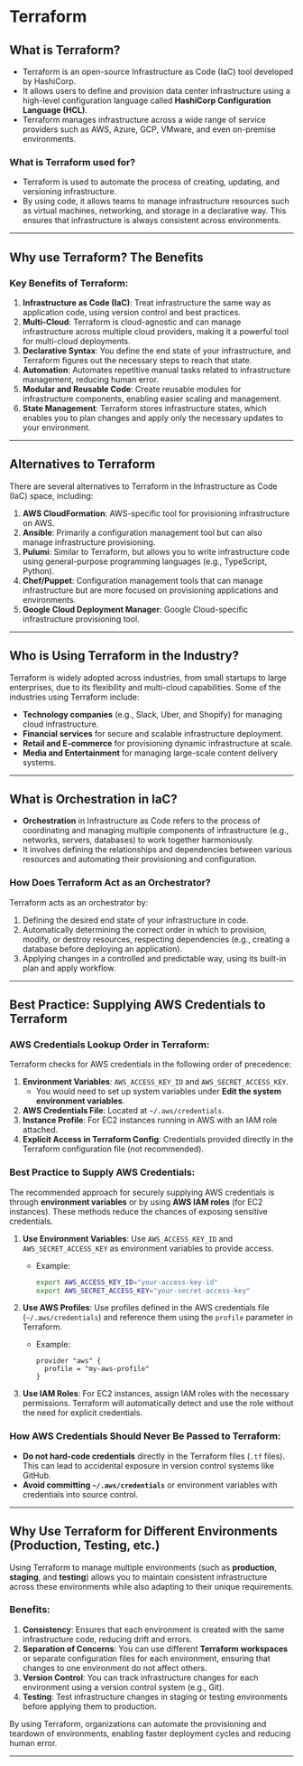# Terraform 

## What is Terraform?
* Terraform is an open-source Infrastructure as Code (IaC) tool developed by HashiCorp. 
* It allows users to define and provision data center infrastructure using a high-level configuration language called **HashiCorp Configuration Language (HCL)**. 
* Terraform manages infrastructure across a wide range of service providers such as AWS, Azure, GCP, VMware, and even on-premise environments.

### What is Terraform used for?
* Terraform is used to automate the process of creating, updating, and versioning infrastructure. 
* By using code, it allows teams to manage infrastructure resources such as virtual machines, networking, and storage in a declarative way. This ensures that infrastructure is always consistent across environments.

---

## Why use Terraform? The Benefits

### Key Benefits of Terraform:
1. **Infrastructure as Code (IaC)**: Treat infrastructure the same way as application code, using version control and best practices.
2. **Multi-Cloud**: Terraform is cloud-agnostic and can manage infrastructure across multiple cloud providers, making it a powerful tool for multi-cloud deployments.
3. **Declarative Syntax**: You define the end state of your infrastructure, and Terraform figures out the necessary steps to reach that state.
4. **Automation**: Automates repetitive manual tasks related to infrastructure management, reducing human error.
5. **Modular and Reusable Code**: Create reusable modules for infrastructure components, enabling easier scaling and management.
6. **State Management**: Terraform stores infrastructure states, which enables you to plan changes and apply only the necessary updates to your environment.

---

## Alternatives to Terraform
There are several alternatives to Terraform in the Infrastructure as Code (IaC) space, including:

1. **AWS CloudFormation**: AWS-specific tool for provisioning infrastructure on AWS.
2. **Ansible**: Primarily a configuration management tool but can also manage infrastructure provisioning.
3. **Pulumi**: Similar to Terraform, but allows you to write infrastructure code using general-purpose programming languages (e.g., TypeScript, Python).
4. **Chef/Puppet**: Configuration management tools that can manage infrastructure but are more focused on provisioning applications and environments.
5. **Google Cloud Deployment Manager**: Google Cloud-specific infrastructure provisioning tool.

---

## Who is Using Terraform in the Industry?
Terraform is widely adopted across industries, from small startups to large enterprises, due to its flexibility and multi-cloud capabilities. Some of the industries using Terraform include:

- **Technology companies** (e.g., Slack, Uber, and Shopify) for managing cloud infrastructure.
- **Financial services** for secure and scalable infrastructure deployment.
- **Retail and E-commerce** for provisioning dynamic infrastructure at scale.
- **Media and Entertainment** for managing large-scale content delivery systems.

---

## What is Orchestration in IaC?
* **Orchestration** in Infrastructure as Code refers to the process of coordinating and managing multiple components of infrastructure (e.g., networks, servers, databases) to work together harmoniously. 
* It involves defining the relationships and dependencies between various resources and automating their provisioning and configuration.

### How Does Terraform Act as an Orchestrator?
Terraform acts as an orchestrator by:
1. Defining the desired end state of your infrastructure in code.
2. Automatically determining the correct order in which to provision, modify, or destroy resources, respecting dependencies (e.g., creating a database before deploying an application).
3. Applying changes in a controlled and predictable way, using its built-in plan and apply workflow.

---

## Best Practice: Supplying AWS Credentials to Terraform

### AWS Credentials Lookup Order in Terraform:
Terraform checks for AWS credentials in the following order of precedence:
1. **Environment Variables**: `AWS_ACCESS_KEY_ID` and `AWS_SECRET_ACCESS_KEY`.
    * You would need to set up system variables under **Edit the system environment variables**.
2. **AWS Credentials File**: Located at `~/.aws/credentials`.
3. **Instance Profile**: For EC2 instances running in AWS with an IAM role attached.
4. **Explicit Access in Terraform Config**: Credentials provided directly in the Terraform configuration file (not recommended).

### Best Practice to Supply AWS Credentials:
The recommended approach for securely supplying AWS credentials is through **environment variables** or by using **AWS IAM roles** (for EC2 instances). These methods reduce the chances of exposing sensitive credentials.

1. **Use Environment Variables**: Use `AWS_ACCESS_KEY_ID` and `AWS_SECRET_ACCESS_KEY` as environment variables to provide access.
   - Example:
     ```bash
     export AWS_ACCESS_KEY_ID="your-access-key-id"
     export AWS_SECRET_ACCESS_KEY="your-secret-access-key"
     ```

2. **Use AWS Profiles**: Use profiles defined in the AWS credentials file (`~/.aws/credentials`) and reference them using the `profile` parameter in Terraform.
   - Example:
     ```hcl
     provider "aws" {
       profile = "my-aws-profile"
     }
     ```

3. **Use IAM Roles**: For EC2 instances, assign IAM roles with the necessary permissions. Terraform will automatically detect and use the role without the need for explicit credentials.

### How AWS Credentials Should **Never** Be Passed to Terraform:
- **Do not hard-code credentials** directly in the Terraform files (`.tf` files). This can lead to accidental exposure in version control systems like GitHub.
- **Avoid committing `~/.aws/credentials`** or environment variables with credentials into source control.

---

## Why Use Terraform for Different Environments (Production, Testing, etc.)
Using Terraform to manage multiple environments (such as **production**, **staging**, and **testing**) allows you to maintain consistent infrastructure across these environments while also adapting to their unique requirements.

### Benefits:
1. **Consistency**: Ensures that each environment is created with the same infrastructure code, reducing drift and errors.
2. **Separation of Concerns**: You can use different **Terraform workspaces** or separate configuration files for each environment, ensuring that changes to one environment do not affect others.
3. **Version Control**: You can track infrastructure changes for each environment using a version control system (e.g., Git).
4. **Testing**: Test infrastructure changes in staging or testing environments before applying them to production.

By using Terraform, organizations can automate the provisioning and teardown of environments, enabling faster deployment cycles and reducing human error.

---

